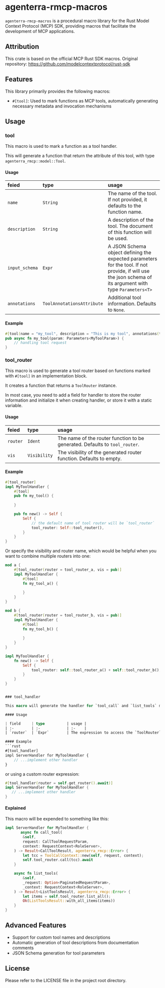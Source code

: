 # agenterra-rmcp-macros

`agenterra-rmcp-macros` is a procedural macro library for the Rust Model Context Protocol (MCP) SDK, providing macros that facilitate the development of MCP applications.

## Attribution

This crate is based on the official MCP Rust SDK macros. Original repository: https://github.com/modelcontextprotocol/rust-sdk

## Features

This library primarily provides the following macros:

- `#[tool]`: Used to mark functions as MCP tools, automatically generating necessary metadata and invocation mechanisms

## Usage

### tool

This macro is used to mark a function as a tool handler.

This will generate a function that return the attribute of this tool, with type `agenterra_rmcp::model::Tool`.

#### Usage

| feied             | type                       | usage |
| :-                | :-                         | :-    |
| `name`            | `String`                   | The name of the tool. If not provided, it defaults to the function name. |
| `description`     | `String`                   | A description of the tool. The document of this function will be used. |
| `input_schema`    | `Expr`                     | A JSON Schema object defining the expected parameters for the tool. If not provide, if will use the json schema of its argument with type `Parameters<T>` |
| `annotations`     | `ToolAnnotationsAttribute` | Additional tool information. Defaults to `None`. |

#### Example

```rust
#[tool(name = "my_tool", description = "This is my tool", annotations(title = "我的工具", read_only_hint = true))]
pub async fn my_tool(param: Parameters<MyToolParam>) {
    // handling tool request
}
```

### tool_router

This macro is used to generate a tool router based on functions marked with `#[tool]` in an implementation block.

It creates a function that returns a `ToolRouter` instance.

In most case, you need to add a field for handler to store the router information and initialize it when creating handler, or store it with a static variable.

#### Usage

| feied     | type          | usage |
| :-        | :-            | :-    |
| `router`  | `Ident`       | The name of the router function to be generated. Defaults to `tool_router`. |
| `vis`     | `Visibility`  | The visibility of the generated router function. Defaults to empty. |

#### Example

```rust
#[tool_router]
impl MyToolHandler {
    #[tool]
    pub fn my_tool() {
        
    }

    pub fn new() -> Self {
        Self {
            // the default name of tool router will be `tool_router`
            tool_router: Self::tool_router(),
        }
    }
}
```

Or specify the visibility and router name, which would be helpful when you want to combine multiple routers into one:

```rust
mod a {
    #[tool_router(router = tool_router_a, vis = pub)]
    impl MyToolHandler {
        #[tool]
        fn my_tool_a() {
            
        }
    }
}

mod b {
    #[tool_router(router = tool_router_b, vis = pub)]
    impl MyToolHandler {
        #[tool]
        fn my_tool_b() {
            
        }
    }
}

impl MyToolHandler {
    fn new() -> Self {
        Self {
            tool_router: self::tool_router_a() + self::tool_router_b(),
        }
    }
}


### tool_handler

This macro will generate the handler for `tool_call` and `list_tools` methods in the implementation block, by using an existing `ToolRouter` instance.

#### Usage

| field     | type          | usage |
| :-        | :-            | :-    |
| `router`  | `Expr`        | The expression to access the `ToolRouter` instance. Defaults to `self.tool_router`. |

#### Example
```rust
#[tool_handler]
impl ServerHandler for MyToolHandler {
    // ...implement other handler
}
```

or using a custom router expression:
```rust
#[tool_handler(router = self.get_router().await)]
impl ServerHandler for MyToolHandler {
   // ...implement other handler
}
```

#### Explained
This macro will be expended to something like this:
```rust
impl ServerHandler for MyToolHandler {
       async fn call_tool(
        &self,
        request: CallToolRequestParam,
        context: RequestContext<RoleServer>,
    ) -> Result<CallToolResult, agenterra_rmcp::Error> {
        let tcc = ToolCallContext::new(self, request, context);
        self.tool_router.call(tcc).await
    }

    async fn list_tools(
        &self,
        _request: Option<PaginatedRequestParam>,
        _context: RequestContext<RoleServer>,
    ) -> Result<ListToolsResult, agenterra_rmcp::Error> {
        let items = self.tool_router.list_all();
        Ok(ListToolsResult::with_all_items(items))
    }
}
```


## Advanced Features

- Support for custom tool names and descriptions
- Automatic generation of tool descriptions from documentation comments
- JSON Schema generation for tool parameters

## License

Please refer to the LICENSE file in the project root directory. 